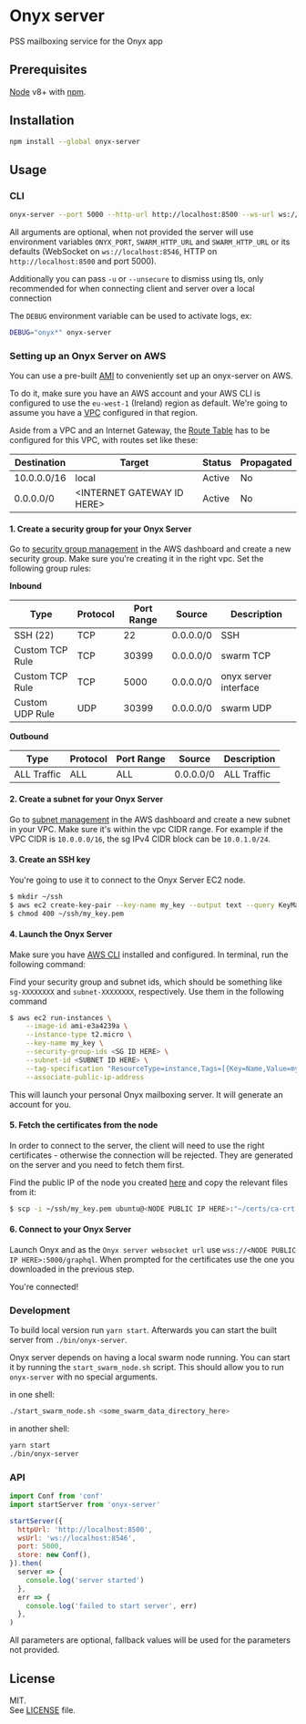 # Onyx server

PSS mailboxing service for the Onyx app

## Prerequisites

[Node](https://nodejs.org/en/) v8+ with [npm](https://www.npmjs.com/).

## Installation

```sh
npm install --global onyx-server
```

## Usage

### CLI

```sh
onyx-server --port 5000 --http-url http://localhost:8500 --ws-url ws://localhost:8546
```

All arguments are optional, when not provided the server will use environment
variables `ONYX_PORT`, `SWARM_HTTP_URL` and `SWARM_HTTP_URL` or its defaults
(WebSocket on `ws://localhost:8546`, HTTP on `http://localhost:8500` and port
5000).

Additionally you can pass `-u` or `--unsecure` to dismiss using tls, only recommended
for when connecting client and server over a local connection

The `DEBUG` environment variable can be used to activate logs, ex:

```sh
DEBUG="onyx*" onyx-server
```

### Setting up an Onyx Server on AWS

You can use a pre-built [AMI](https://en.wikipedia.org/wiki/Amazon_Machine_Image)
to conveniently set up an onyx-server on AWS.

To do it, make sure you have an AWS account and your AWS CLI is configured to 
use the `eu-west-1` (Ireland) region as default. We're going to assume you have a
[VPC](https://eu-west-1.console.aws.amazon.com/vpc/home?region=eu-west-1#)
configured in that region.

Aside from a VPC and an Internet Gateway, the 
[Route Table](https://eu-west-1.console.aws.amazon.com/vpc/home?region=eu-west-1#routetables:)
has to be configured for this VPC, with routes set like these:

| Destination | Target                      | Status | Propagated |
| ---         | ----                        | ---    | ---        |
| 10.0.0.0/16 | local                       | Active | No         |
| 0.0.0.0/0   | \<INTERNET GATEWAY ID HERE> | Active | No         |

#### 1. Create a security group for your Onyx Server

Go to [security group management](https://eu-west-1.console.aws.amazon.com/ec2/v2/home?region=eu-west-1#SecurityGroups:sort=groupId)
in the AWS dashboard and create a new security group. Make sure you're creating
it in the right vpc. Set the following group rules:

**Inbound**

| Type            | Protocol | Port Range | Source    | Description           |
| ---             | ---      |        --- | ---       | ---                   |
| SSH (22)        | TCP      |         22 | 0.0.0.0/0 | SSH                   |
| Custom TCP Rule | TCP      |      30399 | 0.0.0.0/0 | swarm TCP             |
| Custom TCP Rule | TCP      |       5000 | 0.0.0.0/0 | onyx server interface |
| Custom UDP Rule | UDP      |      30399 | 0.0.0.0/0 | swarm UDP             |

**Outbound**

| Type        | Protocol | Port Range | Source    | Description |
| ---         | ---      | ---        | ---       | ---         |
| ALL Traffic | ALL      | ALL        | 0.0.0.0/0 | ALL Traffic |

#### 2. Create a subnet for your Onyx Server

Go to [subnet management](https://eu-west-1.console.aws.amazon.com/vpc/home?region=eu-west-1#subnets:)
in the AWS dashboard and create a new subnet in your VPC. Make sure it's within
the vpc CIDR range. For example if the VPC CIDR is `10.0.0.0/16`, the sg
IPv4 CIDR block can be `10.0.1.0/24`.

#### 3. Create an SSH key
You're going to use it to connect to the Onyx Server EC2 node.

```bash
$ mkdir ~/ssh
$ aws ec2 create-key-pair --key-name my_key --output text --query KeyMaterial > ~/ssh/my_key.pem
$ chmod 400 ~/ssh/my_key.pem
```

#### 4. Launch the Onyx Server

Make sure you have [AWS CLI](https://aws.amazon.com/cli/) installed and configured.
In terminal, run the following command:

Find your security group and subnet ids, which should be something like `sg-XXXXXXXX`
and `subnet-XXXXXXXX`, respectively. Use them in the following command

```bash
$ aws ec2 run-instances \
    --image-id ami-e3a4239a \
    --instance-type t2.micro \
    --key-name my_key \
    --security-group-ids <SG ID HERE> \
    --subnet-id <SUBNET ID HERE> \
    --tag-specification "ResourceType=instance,Tags=[{Key=Name,Value=my_onyx_node}]" \
    --associate-public-ip-address
```

This will launch your personal Onyx mailboxing server. It will generate an
account for you.

#### 5. Fetch the certificates from the node

In order to connect to the server, the client will need to use the right
certificates - otherwise the connection will be rejected. They are generated on
the server and you need to fetch them first.

Find the public IP of the node you created
[here](https://eu-west-1.console.aws.amazon.com/ec2/v2/home?region=eu-west-1#Instances:sort=instanceId)
and copy the relevant files from it:

```bash
$ scp -i ~/ssh/my_key.pem ubuntu@<NODE PUBLIC IP HERE>:"~/certs/ca-crt.pem ~/certs/client-crt.pem ~/certs/client-key.pem" .
```

#### 6. Connect to your Onyx Server

Launch Onyx and as the `Onyx server websocket url` use
`wss://<NODE PUBLIC IP HERE>:5000/graphql`. When prompted for the certificates
use the one you downloaded in the previous step.

You're connected!

### Development

To build local version run `yarn start`. Afterwards you can start the built server
from `./bin/onyx-server`.

Onyx server depends on having a local swarm node running. You can start it by running
the `start_swarm_node.sh` script. This should allow you to run `onyx-server` with
no special arguments.

in one shell:
```sh
./start_swarm_node.sh <some_swarm_data_directory_here>
```

in another shell:
```sh
yarn start
./bin/onyx-server
```

### API

```js
import Conf from 'conf'
import startServer from 'onyx-server'

startServer({
  httpUrl: 'http://localhost:8500',
  wsUrl: 'ws://localhost:8546',
  port: 5000,
  store: new Conf(),
}).then(
  server => {
    console.log('server started')
  },
  err => {
    console.log('failed to start server', err)
  },
)
```

All parameters are optional, fallback values will be used for the parameters not
provided.

## License

MIT.\
See [LICENSE](LICENSE) file.
